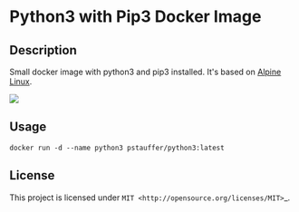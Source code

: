 # Python3 with Pip3 Docker Image

## Description

Small docker image with python3 and pip3 installed. It's based on [Alpine Linux](https://hub.docker.com/_/alpine/).

[![](https://images.microbadger.com/badges/image/pstauffer/python3.svg)](https://microbadger.com/images/pstauffer/python3)

## Usage
```
docker run -d --name python3 pstauffer/python3:latest
```


## License
This project is licensed under `MIT <http://opensource.org/licenses/MIT>`_.
